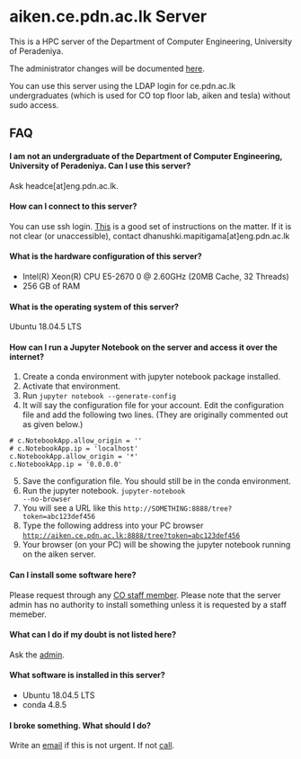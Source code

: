 # aiken.ce.pdn.ac.lk Server

This is a HPC server of the Department of Computer Engineering, University of Peradeniya.

The administrator changes will be documented [here](https://github.com/cepdnaclk/server-documentation-public).

You can use this server using the LDAP login for ce.pdn.ac.lk undergraduates (which is used for CO top floor lab, aiken and tesla) without sudo access.

## FAQ

<!-- #### How can a ce.pdn.ac.lk undergraduate get a docker enabled account?

Send an email to headce[at]eng.pdn.ac.lk with your registration number requesting an account in this server. If you are allowed to have one, head of the Department will forward the request to the server admin and you will recieve a login.
 -->

#### I am not an undergraduate of the Department of Computer Engineering, University of Peradeniya. Can I use this server?

Ask headce[at]eng.pdn.ac.lk.<!--  Specify whether you need a normal LDAP account or a normal LDAP account + docker. -->

#### How can I connect to this server?

You can use ssh login. [This](https://ce-pdn-ac-lk.com/cewiki/server_use:use_of_servers) is a good set of instructions on the matter. If it is not clear (or unaccessible), contact dhanushki.mapitigama[at]eng.pdn.ac.lk

#### What is the hardware configuration of this server?

* Intel(R) Xeon(R) CPU E5-2670 0 @ 2.60GHz (20MB Cache, 32 Threads)
* 256 GB of RAM

####  What is the operating system of this server?

Ubuntu 18.04.5 LTS



#### How can I run a Jupyter Notebook on the server and access it over the internet?

1. Create a conda environment with jupyter notebook package installed.
2. Activate that environment.
3. Run <code>jupyter notebook --generate-config</code>
4. It will say the configuration file for your account. Edit the configuration file and add the following two lines. (They are originally commented out as given below.)
```
# c.NotebookApp.allow_origin = ''
# c.NotebookApp.ip = 'localhost'
c.NotebookApp.allow_origin = '*'
c.NotebookApp.ip = '0.0.0.0'
```
5. Save the configuration file. You should still be in the conda environment.
6. Run the jupyter notebook. <code>jupyter-notebook --no-browser</code>
7. You will see a URL like this <code>http://SOMETHING:8888/tree?token=abc123def456</code>
8. Type the following address into your PC browser <code>http://aiken.ce.pdn.ac.lk:8888/tree?token=abc123def456</code>
9. Your browser (on your PC) will be showing the jupyter notebook running on the aiken server.


####  Can I install some software here?

Please request through any [CO staff member](http://www.ce.pdn.ac.lk/academic-staff/). Please note that the server admin has no authority to install something unless it is requested by a staff memeber.

#### What can I do if my doubt is not listed here?

Ask the [admin](../admin/).

#### What software is installed in this server?

* Ubuntu 18.04.5 LTS
* conda 4.8.5

#### I broke something. What should I do?

Write an [email](../admin/) if this is not urgent. If not [call](../admin/).
